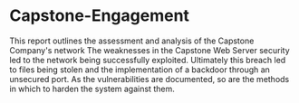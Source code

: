 # Capstone-Engagement
This report outlines the assessment and analysis of the Capstone Company's network The weaknesses in the Capstone Web Server security led to the network being successfully exploited. Ultimately this breach led to files being stolen and the implementation of a backdoor through an unsecured port. As the vulnerabilities are documented, so are the methods in which to harden the system against them.
